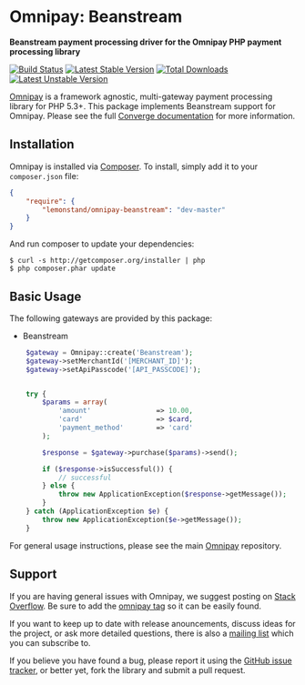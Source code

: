 # Omnipay: Beanstream

**Beanstream payment processing driver for the Omnipay PHP payment processing library**

[![Build Status](https://travis-ci.org/lemonstand/omnipay-beanstream.svg)](https://travis-ci.org/lemonstand/omnipay-beanstream) [![Latest Stable Version](https://poser.pugx.org/lemonstand/omnipay-beanstream/v/stable.svg)](https://packagist.org/packages/lemonstand/omnipay-beanstream) [![Total Downloads](https://poser.pugx.org/lemonstand/omnipay-beanstream/downloads)](https://packagist.org/packages/lemonstand/omnipay-beanstream) [![Latest Unstable Version](https://poser.pugx.org/lemonstand/omnipay-beanstream/v/unstable.svg)](https://packagist.org/packages/lemonstand/omnipay-beanstream)

[Omnipay](https://github.com/thephpleague/omnipay) is a framework agnostic, multi-gateway payment
processing library for PHP 5.3+. This package implements Beanstream support for Omnipay. Please see the full [Converge documentation](https://www.myvirtualmerchant.com/VirtualMerchant/download/developerGuide.pdf) for more information.

## Installation

Omnipay is installed via [Composer](http://getcomposer.org/). To install, simply add it
to your `composer.json` file:

```json
{
    "require": {
        "lemonstand/omnipay-beanstream": "dev-master"
    }
}
```

And run composer to update your dependencies:

    $ curl -s http://getcomposer.org/installer | php
    $ php composer.phar update

## Basic Usage

The following gateways are provided by this package:

* Beanstream

```php
    $gateway = Omnipay::create('Beanstream');
    $gateway->setMerchantId('[MERCHANT_ID]');
    $gateway->setApiPasscode('[API_PASSCODE]');


    try {
        $params = array(
            'amount'                => 10.00,
            'card'                  => $card,
            'payment_method'        => 'card'
        );

        $response = $gateway->purchase($params)->send();

        if ($response->isSuccessful()) {
            // successful
        } else {
            throw new ApplicationException($response->getMessage());
        }
    } catch (ApplicationException $e) {
        throw new ApplicationException($e->getMessage());
    }

```

For general usage instructions, please see the main [Omnipay](https://github.com/thephpleague/omnipay)
repository.

## Support

If you are having general issues with Omnipay, we suggest posting on
[Stack Overflow](http://stackoverflow.com/). Be sure to add the
[omnipay tag](http://stackoverflow.com/questions/tagged/omnipay) so it can be easily found.

If you want to keep up to date with release anouncements, discuss ideas for the project,
or ask more detailed questions, there is also a [mailing list](https://groups.google.com/forum/#!forum/omnipay) which
you can subscribe to.

If you believe you have found a bug, please report it using the [GitHub issue tracker](https://github.com/lemonstand/omnipay-beanstream/issues),
or better yet, fork the library and submit a pull request.
